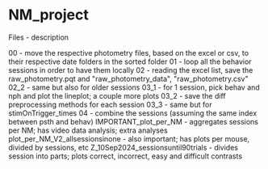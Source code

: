 # NM_project

Files - description 

00 - move the respective photometry files, based on the excel or csv, to their respective date folders in the sorted folder 
01 - loop all the behavior sessions in order to have them locally 
02 - reading the excel list, save the raw_photometry.pqt and "raw_photometry_data", "raw_photometry.csv" 
02_2 - same but also for older sessions 
03_1 - for 1 session, pick behav and nph and plot the lineplot; a couple more plots 
03_2 - save the diff preprocessing methods for each session 
03_3 - same but for stimOnTrigger_times 
04 - combine the sessions (assuming the same index between psth and behav) 
IMPORTANT_plot_per_NM - aggregates sessions per NM; has video data analysis; extra analyses 
plot_per_NM_V2_allsessionsinone - also important; has plots per mouse, divided by sessions, etc
Z_10Sep2024_sessionsuntil90trials - divides session into parts; plots correct, incorrect, easy and difficult contrasts 
